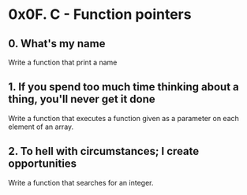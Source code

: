 # 0x0F. C - Function pointers
## 0. What's my name
Write a function that print a name
## 1. If you spend too much time thinking about a thing, you'll never get it done
Write a function that executes a function given as a parameter on each element of an array.
## 2. To hell with circumstances; I create opportunities
Write a function that searches for an integer.
